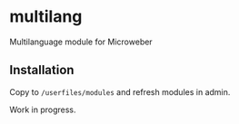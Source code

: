 # multilang
Multilanguage module for Microweber

## Installation
Copy to `/userfiles/modules` and refresh modules in admin.

Work in progress.
